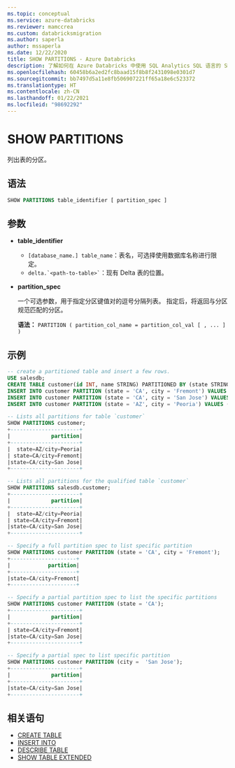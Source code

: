 ```yaml
---
ms.topic: conceptual
ms.service: azure-databricks
ms.reviewer: mamccrea
ms.custom: databricksmigration
ms.author: saperla
author: mssaperla
ms.date: 12/22/2020
title: SHOW PARTITIONS - Azure Databricks
description: 了解如何在 Azure Databricks 中使用 SQL Analytics SQL 语言的 SHOW PARTITIONS 语法。
ms.openlocfilehash: 60458b6a2ed2fc8baad15f8b8f2431098e0301d7
ms.sourcegitcommit: bb7497d5a11e8fb506907221ff65a18e6c523372
ms.translationtype: HT
ms.contentlocale: zh-CN
ms.lasthandoff: 01/22/2021
ms.locfileid: "98692292"
---
```

# <a name="show-partitions"></a>SHOW PARTITIONS

列出表的分区。

## <a name="syntax"></a>语法

```sql
SHOW PARTITIONS table_identifier [ partition_spec ]
```

## <a name="parameters"></a>参数

* **table_identifier**
  * ``[database_name.] table_name``：表名，可选择使用数据库名称进行限定。
  * `` delta.`<path-to-table>` ``：现有 Delta 表的位置。
* **partition_spec**

  一个可选参数，用于指定分区键值对的逗号分隔列表。 指定后，将返回与分区规范匹配的分区。

  **语法：** ``PARTITION ( partition_col_name = partition_col_val [ , ... ] )``

## <a name="examples"></a>示例

```sql
-- create a partitioned table and insert a few rows.
USE salesdb;
CREATE TABLE customer(id INT, name STRING) PARTITIONED BY (state STRING, city STRING);
INSERT INTO customer PARTITION (state = 'CA', city = 'Fremont') VALUES (100, 'John');
INSERT INTO customer PARTITION (state = 'CA', city = 'San Jose') VALUES (200, 'Marry');
INSERT INTO customer PARTITION (state = 'AZ', city = 'Peoria') VALUES (300, 'Daniel');

-- Lists all partitions for table `customer`
SHOW PARTITIONS customer;
+----------------------+
|             partition|
+----------------------+
|  state=AZ/city=Peoria|
| state=CA/city=Fremont|
|state=CA/city=San Jose|
+----------------------+

-- Lists all partitions for the qualified table `customer`
SHOW PARTITIONS salesdb.customer;
+----------------------+
|             partition|
+----------------------+
|  state=AZ/city=Peoria|
| state=CA/city=Fremont|
|state=CA/city=San Jose|
+----------------------+

-- Specify a full partition spec to list specific partition
SHOW PARTITIONS customer PARTITION (state = 'CA', city = 'Fremont');
+---------------------+
|            partition|
+---------------------+
|state=CA/city=Fremont|
+---------------------+

-- Specify a partial partition spec to list the specific partitions
SHOW PARTITIONS customer PARTITION (state = 'CA');
+----------------------+
|             partition|
+----------------------+
| state=CA/city=Fremont|
|state=CA/city=San Jose|
+----------------------+

-- Specify a partial spec to list specific partition
SHOW PARTITIONS customer PARTITION (city =  'San Jose');
+----------------------+
|             partition|
+----------------------+
|state=CA/city=San Jose|
+----------------------+
```

## <a name="related-statements"></a>相关语句

* [CREATE TABLE](sql-ref-syntax-ddl-create-table.md)
* [INSERT INTO](sql-ref-syntax-dml-insert-into.md)
* [DESCRIBE TABLE](sql-ref-syntax-aux-describe-table.md)
* [SHOW TABLE EXTENDED](sql-ref-syntax-aux-show-table.md)